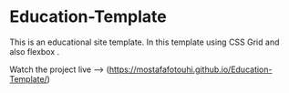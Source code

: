 # Education-Template

This is an educational site template. In this template using CSS Grid and also flexbox .

Watch the project live --> (https://mostafafotouhi.github.io/Education-Template/)

